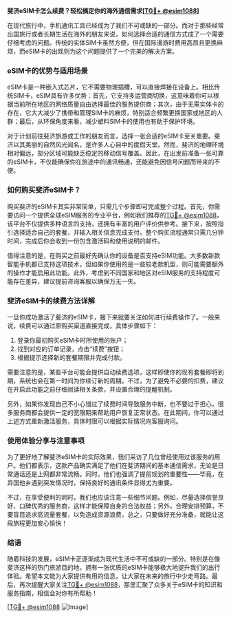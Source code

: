 **斐济eSIM卡怎么续费？轻松搞定你的海外通信需求[[TG💪+ @esim1088](https://t.me/s/esim1088)]**

在现代旅行中，手机通讯工具已经成为了我们不可或缺的一部分。而对于那些经常出国旅行或者长期生活在海外的朋友来说，如何选择合适的通信方式成了一个需要仔细考虑的问题。传统的实体SIM卡虽然方便，但在国际漫游时费用高昂且更换麻烦，而eSIM卡的出现则为这个问题提供了一个完美的解决方案。

### eSIM卡的优势与适用场景

eSIM卡是一种嵌入式芯片，它不需要物理插槽，可以直接焊接在设备上。相比传统SIM卡，eSIM具有许多优势：首先，它支持多运营商切换，这意味着你可以根据当前所在地区的网络质量自由选择最佳的服务提供商；其次，由于无需实体卡的存在，它大大减少了携带和管理SIM卡的麻烦，特别适合频繁更换国家或地区的人群；最后，从环保角度来看，减少塑料SIM卡的使用也有助于保护环境。

对于计划前往斐济旅游或工作的朋友而言，选择一张合适的eSIM卡至关重要。斐济以其美丽的自然风光闻名，是许多人心目中的度假天堂。然而，斐济的地理环境相对偏远，部分区域可能缺乏稳定的移动信号覆盖。因此，在出发前准备一张可靠的eSIM卡，不仅能确保你在旅途中的通讯畅通，还能避免因信号问题而带来的不便。

### 如何购买斐济eSIM卡？

购买斐济的eSIM卡其实非常简单，只需几个步骤即可完成整个过程。首先，你需要访问一个提供全球eSIM服务的专业平台，例如我们推荐的[TG💪+ @esim1088](https://t.me/s/esim1088)，该平台不仅提供多种语言的支持，还拥有丰富的用户评价供参考。接下来，按照指引选择适合自己的套餐，并输入相关信息完成支付。整个购买流程通常只需几分钟时间，完成后你会收到一份包含激活码和使用说明的邮件。

值得注意的是，在购买之前最好先确认你的设备是否支持eSIM功能。大多数新款智能手机都已支持这项技术，但如果你使用的是一些较老款机型，则可能需要额外的操作才能启用此功能。此外，考虑到不同国家和地区对eSIM服务的支持程度可能存在差异，建议提前咨询客服以确保万无一失。

### 斐济eSIM卡的续费方法详解

一旦你成功激活了斐济的eSIM卡，接下来就要关注如何进行续费操作了。一般来说，续费可以通过原购买渠道直接完成，具体步骤如下：

1. 登录你最初购买eSIM卡时所使用的账户；
2. 找到对应的订单记录，点击“续费”按钮；
3. 根据提示选择新的套餐期限并完成付款。

需要注意的是，某些平台可能会提供自动续费选项，这样即使你的现有套餐即将到期，系统也会在第一时间为你续订新的周期。不过，为了避免不必要的扣费，建议在开启此功能之前仔细阅读相关条款，并设置合理的提醒机制。

另外，如果你发现自己不小心错过了续费时间导致服务中断，也不要过于担心。很多服务商都会提供一定的宽限期来帮助用户恢复正常状态。在此期间，你可以通过上述方式重新激活服务，具体时限可以根据实际情况向客服询问。

### 使用体验分享与注意事项

为了更好地了解斐济eSIM卡的实际效果，我们采访了几位曾经使用过该服务的用户。他们都表示，这款产品确实满足了他们在斐济期间的基本通信需求，无论是日常通话还是上网都非常流畅。同时，他们也强调了提前规划的重要性——毕竟，在异国他乡遇到突发情况时，保持良好的通讯条件显得尤为重要。

不过，在享受便利的同时，我们也应该注意一些细节问题。例如，尽量选择信誉良好、口碑优秀的服务商，这样才能保障自身的合法权益；另外，合理安排预算，不要盲目追求高流量套餐，以免造成资源浪费。总之，只要做好充分准备，就能让这段旅程更加安心愉快！

### 结语

随着科技的发展，eSIM卡正逐渐成为现代生活中不可或缺的一部分。特别是在像斐济这样的热门旅游目的地，拥有一张优质的eSIM卡能够极大地提升我们的出行体验。希望本文能为大家提供有用的信息，让大家在未来的旅行中少走弯路。最后，再次提醒大家关注[TG💪+ @esim1088](https://t.me/s/esim1088)，那里汇聚了众多关于eSIM卡的知识和服务指南，相信会对你有所帮助！

[[TG💪+ @esim1088](https://t.me/s/esim1088) ![Image](https://i.postimg.cc/4NQfJmqS/Snipaste-2025-05-13-00-14-12.png)]